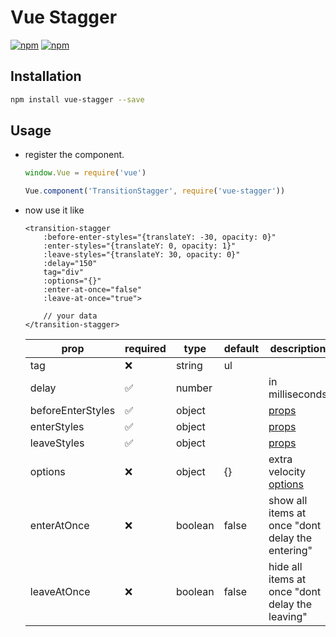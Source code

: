# Vue Stagger

[![npm](https://img.shields.io/npm/v/vue-stagger.svg?style=for-the-badge)](https://www.npmjs.com/package/vue-stagger) [![npm](https://img.shields.io/npm/dt/vue-stagger.svg?style=for-the-badge)](https://www.npmjs.com/package/vue-stagger)

## Installation

```bash
npm install vue-stagger --save
```

## Usage

- register the component.

    ```js
    window.Vue = require('vue')

    Vue.component('TransitionStagger', require('vue-stagger'))
    ```

- now use it like
    ```vue
    <transition-stagger
        :before-enter-styles="{translateY: -30, opacity: 0}"
        :enter-styles="{translateY: 0, opacity: 1}"
        :leave-styles="{translateY: 30, opacity: 0}"
        :delay="150"
        tag="div"
        :options="{}"
        :enter-at-once="false"
        :leave-at-once="true">

        // your data
    </transition-stagger>
    ```

    |        prop       |      required      |   type  | default |                   description                    |
    |-------------------|--------------------|---------|---------|--------------------------------------------------|
    | tag               | :x:                | string  | ul      |                                                  |
    | delay             | :white_check_mark: | number  |         | in milliseconds                                  |
    | beforeEnterStyles | :white_check_mark: | object  |         | [props][velo]                                    |
    | enterStyles       | :white_check_mark: | object  |         | [props][velo]                                    |
    | leaveStyles       | :white_check_mark: | object  |         | [props][velo]                                    |
    | options           | :x:                | object  | {}      | extra velocity [options][opt]                    |
    | enterAtOnce       | :x:                | boolean | false   | show all items at once "dont delay the entering" |
    | leaveAtOnce       | :x:                | boolean | false   | hide all items at once "dont delay the leaving"  |

    [velo]: http://velocityjs.org/#cssSupport
    [opt]: http://velocityjs.org/
